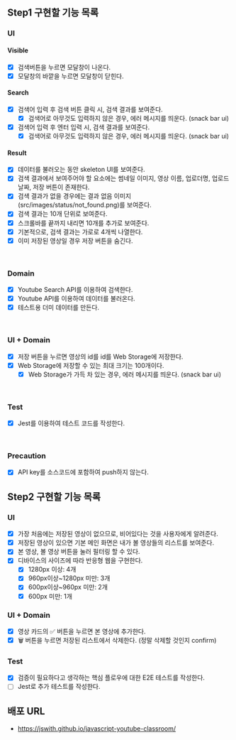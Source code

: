 ## Step1 구현할 기능 목록

### UI

#### Visible

- [x] 검색버튼을 누르면 모달창이 나온다.
- [x] 모달창의 바깥을 누르면 모달창이 닫힌다.

#### Search

- [x] 검색어 입력 후 검색 버튼 클릭 시, 검색 결과를 보여준다.
  - [x] 검색어로 아무것도 입력하지 않은 경우, 에러 메시지를 띄운다. (snack bar ui)
- [x] 검색어 입력 후 엔터 입력 시, 검색 결과를 보여준다.
  - [x] 검색어로 아무것도 입력하지 않은 경우, 에러 메시지를 띄운다. (snack bar ui)

#### Result

- [x] 데이터를 불러오는 동안 skeleton UI를 보여준다.
- [x] 검색 결과에서 보여주어야 할 요소에는 썸네일 이미지, 영상 이름, 업로더명, 업로드 날짜, 저장 버튼이 존재한다.
- [x] 검색 결과가 없을 경우에는 결과 없음 이미지(src/images/status/not_found.png)를 보여준다.
- [x] 검색 결과는 10개 단위로 보여준다.
- [x] 스크롤바를 끝까지 내리면 10개를 추가로 보여준다.
- [x] 기본적으로, 검색 결과는 가로로 4개씩 나열한다.
- [x] 이미 저장된 영상일 경우 저장 버튼을 숨긴다.

<br>

### Domain

- [x] Youtube Search API를 이용하여 검색한다.
- [x] Youtube API를 이용하여 데이터를 불러온다.
- [x] 테스트용 더미 데이터를 만든다.

<br>

### UI + Domain

- [x] 저장 버튼을 누르면 영상의 id를 id를 Web Storage에 저장한다.
- [x] Web Storage에 저장할 수 있는 최대 크기는 100개이다.
  - [x] Web Storage가 가득 차 있는 경우, 에러 메시지를 띄운다. (snack bar ui)

<br>

### Test

- [x] Jest를 이용하여 테스트 코드를 작성한다.

<br>

### Precaution

- [x] API key를 소스코드에 포함하여 push하지 않는다.

## Step2 구현할 기능 목록

### UI

- [x] 가장 처음에는 저장된 영상이 없으므로, 비어있다는 것을 사용자에게 알려준다.
- [x] 저장된 영상이 있으면 기본 메인 화면은 내가 볼 영상들의 리스트를 보여준다.
- [x] 본 영상, 볼 영상 버튼을 눌러 필터링 할 수 있다.
- [x] 디바이스의 사이즈에 따라 반응형 웹을 구현한다.
  - [x] 1280px 이상: 4개
  - [x] 960px이상~1280px 미만: 3개
  - [x] 600px이상~960px 미만: 2개
  - [x] 600px 미만: 1개

### UI + Domain

- [x] 영상 카드의 ✅ 버튼을 누르면 본 영상에 추가한다.
- [x] 🗑️ 버튼을 누르면 저장된 리스트에서 삭제한다. (정말 삭제할 것인지 confirm)

### Test

- [x] 검증이 필요하다고 생각하는 핵심 플로우에 대한 E2E 테스트를 작성한다.
- [ ] Jest로 추가 테스트를 작성한다.

## 배포 URL

- https://jswith.github.io/javascript-youtube-classroom/
